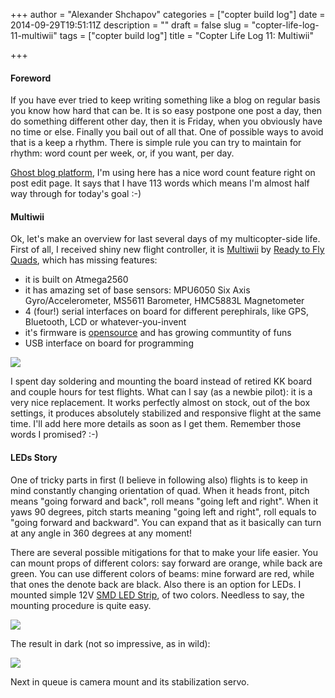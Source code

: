 +++
author = "Alexander Shchapov"
categories = ["copter build log"]
date = 2014-09-29T19:51:11Z
description = ""
draft = false
slug = "copter-life-log-11-multiwii"
tags = ["copter build log"]
title = "Copter Life Log 11: Multiwii"

+++

#### Foreword
If you have ever tried to keep writing something like a blog on regular basis you know how hard that can be. It is so easy postpone one post a day, then do something different other day, then it is Friday, when you obviously have no time or else. Finally you bail out of all that. One of possible ways to avoid that is a keep a rhythm. There is simple rule you can try to maintain for rhythm: word count per week, or, if you want, per day. 

[Ghost blog platform](https://github.com/TryGhost/Ghost), I'm using here has a nice word count feature right on post edit page. It says that I have 113 words which means I'm almost half way through for today's goal :-)

#### Multiwii
Ok, let's make an overview for last several days of my multicopter-side life. First of all, I received shiny new flight controller, it is [Multiwii](http://www.multiwii.com/) by [Ready to Fly Quads](http://witespyquad.gostorego.com/), which has missing features:

* it is built on Atmega2560
* it has amazing set of base sensors: MPU6050 Six Axis Gyro/Accelerometer, MS5611 Barometer, HMC5883L Magnetometer
* 4 (four!) serial interfaces on board for different perephirals, like GPS, Bluetooth, LCD or whatever-you-invent
* it's firmware is [opensource](https://code.google.com/p/multiwii/) and has growing communtity of funs
* USB interface on board for programming

![](/content/images/2014/Sep/2014-09-27-13-25-59.jpg)

I spent day soldering and mounting the board instead of retired KK board and couple hours for test flights. What can I say (as a newbie pilot): it is a very nice replacement. It works perfectly almost on stock, out of the box settings, it produces absolutely stabilized and responsive flight at the same time. I'll add here more details as soon as I get them. Remember those words I promised? :-)

#### LEDs Story
One of tricky parts in first (I believe in following also) flights is to keep in mind constantly changing orientation of quad. When it heads front, pitch means "going forward and back", roll means "going left and right". When it yaws 90 degrees, pitch starts meaning "going left and right", roll equals to "going forward and backward". You can expand that as it basically can turn at any angle in 360 degrees at any moment!

There are several possible mitigations for that to make your life easier. You can mount props of different colors: say forward are orange, while back are green. You can use different colors of beams: mine forward are red, while that ones the denote back are black. Also there is an option for LEDs. I mounted simple 12V [SMD LED Strip](http://www.ebay.com/itm/5M-5050-RGB-SMD-LED-Waterproof-Flexible-Strip-300-LEDs-44-Key-IR-Remote-/180992529478), of two colors. Needless to say, the mounting procedure is quite easy.

![](/content/images/2014/Sep/2014-09-20-17-57-22.jpg)

The result in dark (not so impressive, as in wild):

![](/content/images/2014/Sep/2014-09-29-22-46-00.jpg)

Next in queue is camera mount and its stabilization servo.